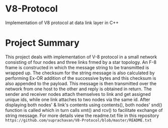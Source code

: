 # V8-Protocol
Implementation of V8 protocol at data link layer in C++
# Project Summary
This project deals with implementation of V-8 protocol in a small network consisting of four nodes and three links frmed by a star topology. An F-8 frame is constructed in which the message string to be transmitted is wrapped up. The checksum for the string message is also calculated by performing Ex-OR addition of the successive bytes and this checksum is also appended to the payload. This message is then transmitted over the network from one host to the other and reply is obtained in return.
The sender and receiver nodes attach themselves to link and get assigned unique ids, while one link attaches to two nodes via the same id.
After displaying both nodes' & link's contents using contents(), both nodes' snd() function is called which in turn calls xmt() and rcv() to facilitate exchange of string message.
For more details view the readme.txt file in this repository `https://github.com/suprachavan/V8-Protocol/blob/master/README.txt`
